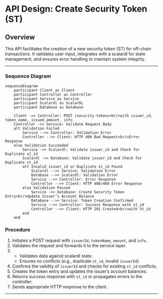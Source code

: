 # API Design: Create Security Token (ST)

## Overview
This API facilitates the creation of a new security token (ST) for off-chain transactions. It validates user input, integrates with a scalardl for state management, and ensures error handling to maintain system integrity.

---

### Sequence Diagram

```mermaid
sequenceDiagram
    participant Client as Client
    participant Controller as Controller
    participant Service as Service
    participant Scalardl as ScalarDL
    participant Database as Database

    Client ->> Controller: POST /security-tokens<br/>with issuer_id, token_name, issued_amount, info
    Controller ->> Service: Validate Request Body
    alt Validation Failed
        Service -->> Controller: Validation Error
        Controller -->> Client: HTTP 400 Bad Request<br/>Error Response
    else Validation Succeeded
        Service ->> Scalardl: Validate issuer_id and Check for Duplicate st_id
        Scalardl ->> Database: Validate issuer_id and Check for Duplicate st_id
        alt Invalid issuer_id or Duplicate st_id Found
            Scalardl -->> Service: Validation Error
            Database -->> Scalardl: Validation Error
            Service -->> Controller: Error Response
            Controller -->> Client: HTTP 400/409 Error Response
        else Validation Passed
            Service ->> Database: Create Security Token Entry<br/>Update Issuer’s Account Balance
            Database -->> Service: Token Creation Confirmed
            Service -->> Controller: Success Response with st_id
            Controller -->> Client: HTTP 201 Created<br/>with St_id
        end
    end
```

### **Procedure**
1. Initiates a POST request with `issuerId`, `tokenName`, `amount`, and `info`.
2.  Validates the request and forwards it to the service layer.
3. - Validates data against scalardl state.
   - Ensures no conflicts (e.g., duplicate `st_id`, invalid `issuerId`).
4. Confirms the validity of `issuerId` and checks for existing `st_id` conflicts.
5. Creates the token entry and updates the issuer’s account balances.
6. Returns success response with `st_id` or propagates errors to the controller.
7. Sends appropriate HTTP response to the client.

---

